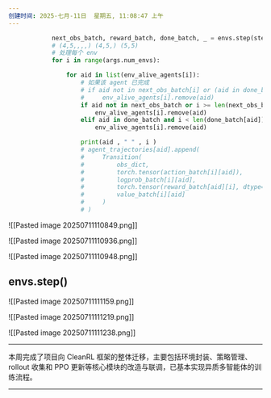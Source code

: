 ```yaml
---
创建时间: 2025-七月-11日  星期五, 11:08:47 上午
---
```

```python
            next_obs_batch, reward_batch, done_batch, _ = envs.step(step_action_dicts)
            # (4,5,,,,) (4,5,) (5,5)
            # 处理每个 env
            for i in range(args.num_envs):

                for aid in list(env_alive_agents[i]):
                    # 如果该 agent 已完成
                    # if aid not in next_obs_batch[i] or (aid in done_batch[i] and done_batch[i][aid]):
                    #     env_alive_agents[i].remove(aid)
                    if aid not in next_obs_batch or i >= len(next_obs_batch[aid]):
                        env_alive_agents[i].remove(aid)
                    elif aid in done_batch and i < len(done_batch[aid]) and done_batch[aid][i]:
                        env_alive_agents[i].remove(aid)

                    print(aid , " " , i )
                    # agent_trajectories[aid].append(
                    #     Transition(
                    #         obs_dict,
                    #         torch.tensor(action_batch[i][aid]),
                    #         logprob_batch[i][aid],
                    #         torch.tensor(reward_batch[aid][i], dtype=torch.float32),
                    #         value_batch[i][aid]
                    #     )
                    # )
```


![[Pasted image 20250711110849.png]]



![[Pasted image 20250711110936.png]]

![[Pasted image 20250711110948.png]]

## envs.step()

![[Pasted image 20250711111159.png]]

![[Pasted image 20250711111219.png]]


![[Pasted image 20250711111238.png]]


---

本周完成了项目向 CleanRL 框架的整体迁移，主要包括环境封装、策略管理、rollout 收集和 PPO 更新等核心模块的改造与联调，已基本实现异质多智能体的训练流程。

---

